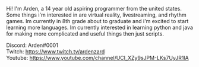 Hi! I'm Arden, a 14 year old aspiring programmer from the united states.
Some things i'm interested in are virtual reality, livestreaming, and rhythm games.
Im currently in 8th grade about to graduate and i'm excited to start learning more languages.
Im currently interested in learning python and java for making more complicated and useful things then just scripts.

Discord: Arden#0001  
Twitch: https://www.twitch.tv/ardenzard  
Youtube: https://www.youtube.com/channel/UCI_XZy9sJPM-LKs7UyJR1lA

